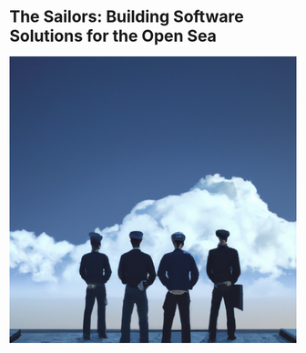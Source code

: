 # The Sailors: Building Software Solutions for the Open Sea

<p>
  <img src="./assets/sailors.png" alt="image_alt_text">
</p>
